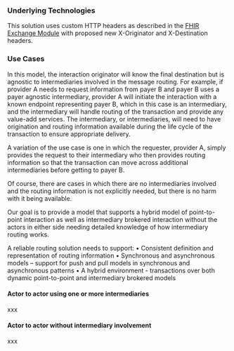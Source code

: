 ### Underlying Technologies

This solution uses custom HTTP headers as described in the [FHIR Exchange Module](http://build.fhir.org/http.html#custom) with proposed new X-Originator and X-Destination headers.

<p></p>

###  Use Cases

In this model, the interaction originator will know the final destination but is agnostic to intermediaries involved in the message routing. For example, if provider A needs to request information from payer B and payer B uses a payer agnostic intermediary, provider A will initiate the interaction with a known endpoint representing payer B, which in this case is an intermediary, and the intermediary will handle routing of the transaction and provide any value-add services. The intermediary, or intermediaries, will need to have origination and routing information available during the life cycle of the transaction to ensure appropriate delivery.

 A variation of the use case is one in which the requester, provider A, simply provides the request to their intermediary who then provides routing information so that the transaction can move across additional intermediaries before getting to payer B.

 Of course, there are cases in which there are no intermediaries involved and the routing information is not explicitly needed, but there is no harm with it being available.

 Our goal is to provide a model that supports a hybrid model of point-to-point interaction as well as intermediary brokered interaction without the actors in either side needing detailed knowledge of how intermediary routing works.

A reliable routing solution needs to support:
 • Consistent definition and representation of routing information
 • Synchronous and asynchronous models – support for push and pull models in synchronous and asynchronous patterns
 • A hybrid environment - transactions over both dynamic point-to-point and intermediary brokered models

<p></p>

#### Actor to actor using one or more intermediaries

xxx

<p></p>

#### Actor to actor without intermediary involvement

xxx

<br>

